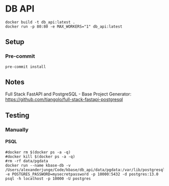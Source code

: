 # DB API

```
docker build -t db_api:latest .
docker run -p 80:80 -e MAX_WORKERS="1" db_api:latest
```

## Setup

### Pre-commit

```
pre-commit install
```

## Notes

Full Stack FastAPI and PostgreSQL - Base Project Generator:
https://github.com/tiangolo/full-stack-fastapi-postgresql

## Testing

### Manually

#### PSQL

```
#docker rm $(docker ps -a -q)
#docker kill $(docker ps -a -q)
#rm -rf data/pgdata
docker run --name kbase-db -v /Users/alexanderjunge/Code/kbase/db_api/data/pgdata:/var/lib/postgresql/data -e POSTGRES_PASSWORD=mysecretpassword -p 10000:5432 -d postgres:13.0
psql -h localhost -p 10000 -U postgres
```
